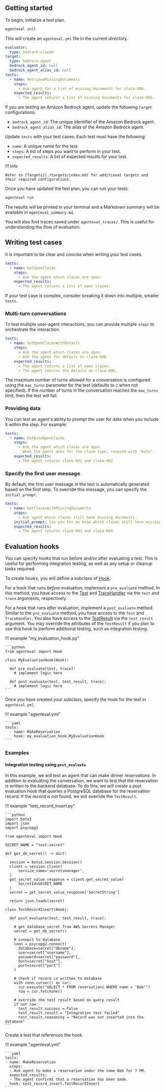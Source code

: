 ## Getting started

To begin, initialize a test plan.

```bash
agenteval init
```

This will create an `agenteval.yml` file in the current directory.

```yaml
evaluator:
  type: bedrock-claude
target:
  type: bedrock-agent
  bedrock_agent_id: null
  bedrock_agent_alias_id: null
tests:
  - name: RetrieveMissingDocuments
    steps:
      - Ask agent for a list of missing documents for claim-006.
    expected_results:
      - The agent returns a list of missing documents for claim-006.
```

If you are testing an Amazon Bedrock agent, update the following `target` configurations:

- `bedrock_agent_id`: The unique identifier of the Amazon Bedrock agent.
- `bedrock_agent_alias_id`: The alias of the Amazon Bedrock agent.

Update `tests` with your test cases. Each test must have the following:

- `name`: A unique name for the test.
- `steps`: A list of steps you want to perform in your test.
- `expected_results`: A list of expected results for your test.

!!! info

    Refer to [Targets](./targets/index.md) for additional targets and their required configurations.

Once you have updated the test plan, you can run your tests:

```bash
agenteval run
```

The results will be printed in your terminal and a Markdown summary will be available in `agenteval_summary.md`.

You will also find traces saved under `agenteval_traces/`. This is useful for understanding the
flow of evaluation.


## Writing test cases

It is important to be clear and concise when writing your test cases.

```yaml
tests:
  - name: GetOpenClaims
    steps:
      - Ask the agent which claims are open.
    expected_results:
      - The agent returns a list of open claims.
```

If your test case is complex, consider breaking it down into multiple, smaller `tests`.

### Multi-turn conversations

To test multiple user-agent interactions, you can provide multiple `steps` to orchestrate the interaction.

```yaml
tests:
  - name: GetOpenClaimsWithDetails
    steps:
      - Ask the agent which claims are open.
      - Ask the agent for details on claim-006.
    expected_results:
      - The agent returns a list of open claims.
      - The agent returns the details on claim-006.
```

The maximum number of turns allowed for a conversation is configured using the `max_turns` parameter for the test (defaults to `2` when not specified).
If the number of turns in the conversation reaches the `max_turns` limit, then the test will fail.

### Providing data

You can test an agent's ability to prompt the user for data when you include it within the step. For example:

```yaml
tests:
  - name: GetAutoOpenClaims
    steps:
      - Ask the agent which claims are open.
        When the agent asks for the claim type, respond with "Auto".
    expected_results:
      - The agent returns claim-001 and claim-002
```

### Specify the first user message

By default, the first user message in the test is automatically generated based on the first step. To override this message, you can specify the `initial_prompt`.

```yaml
tests:
  - name: GetClaimsWithMissingDocuments
    steps:
      - Ask agent which claims still have missing documents.
    initial_prompt: Can you let me know which claims still have missing documents?
    expected_results:
      - The agent returns claim-003 and claim-004
```

## Evaluation hooks
You can specify hooks that run before and/or after evaluating a test. This is useful for performing integration testing, as well as any setup or cleanup tasks required.

To create hooks, you will define a subclass of [Hook](reference/hook.md#src.agenteval.hook.Hook).

For a hook that runs *before* evaluation, implement a `pre_evaluate` method. In this method, you have access to the [Test](reference/test.md#src.agenteval.test.Test) and [TraceHandler](reference/trace_handler.md#src.agenteval.trace_handler.TraceHandler) via the `test` and `trace` arguments, respectively.

For a hook that runs *after* evaluation, implement a `post_evaluate` method. Similar to the `pre_evaluate` method, you have access to the `Test` and `TraceHandler`. You also have access to the [TestResult](reference/test_result.md#src.agenteval.test_result.TestResult) via the `test_result` argument. You may override the attributes of the `TestResult` if you plan to use this hook to perform additional testing, such as integration testing.

!!! example "my_evaluation_hook.py"

    ```python
    from agenteval import Hook

    class MyEvaluationHook(Hook):

      def pre_evaluate(test, trace):
        # implement logic here

      def post_evaluate(test, test_result, trace):
        # implement logic here
    ```

Once you have created your subclass, specify the hook for the test in `agenteval.yml`.

!!! example "agenteval.yml"

    ```yaml
    tests:
      - name: MakeReservation
        hook: my_evaluation_hook.MyEvaluationHook
    ```

### Examples

#### Integration testing using `post_evaluate`

In this example, we will test an agent that can make dinner reservations. In addition to evaluating the conversation, we want to test that the reservation is written to the backend database. To do this, we will create a post evaluation hook that queries a PostgreSQL database for the reservation record. If the record is not found, we will override the `TestResult`.

!!! example "test_record_insert.py"

    ```python
    import boto3
    import json
    import psycopg2
    
    from agenteval import Hook

    SECRET_NAME = "test-secret"

    def get_db_secret() -> dict:

      session = boto3.session.Session()
      client = session.client(
          service_name='secretsmanager',
      )
      get_secret_value_response = client.get_secret_value(
          SecretId=SECRET_NAME
      )
      secret = get_secret_value_response['SecretString']

      return json.loads(secret)

    class TestRecordInsert(Hook):
      
      def post_evaluate(test, test_result, trace):

        # get database secret from AWS Secrets Manager
        secret = get_db_secret()

        # connect to database
        conn = psycopg2.connect(
          database=secret["dbname"],
          user=secret["username"],
          password=secret["password"],
          host=secret["host"],
          port=secret["port"]
        )

        # check if record is written to database
        with conn.cursor() as cur:
          cur.execute("SELECT * FROM reservations WHERE name = 'Bob'")
          row = cur.fetchone()

        # override the test result based on query result 
        if not row:
          test_result.success = False
          test_result.result = "Integration test failed"
          test_result.reasoning = "Record was not inserted into the database"
    ```

Create a test that references the hook.

!!! example "agenteval.yml"

    ```yaml
    tests:
    - name: MakeReservation
      steps:
      - Ask agent to make a reservation under the name Bob for 7 PM.
      expected_results:
      - The agent confirms that a reservation has been made.
      hook: test_record_insert.TestRecordInsert
    ```